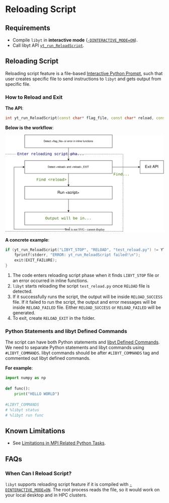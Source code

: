 # Reloading Script

## Requirements

- Compile `libyt` in **interactive mode** ([`-DINTERACTIVE_MODE=ON`](../how-to-install.md#-dinteractive_mode)).
- Call libyt API [`yt_run_ReloadScript`](../libyt-api/yt_run_reloadscript.md#yt_run_reloadscript). 

## Reloading Script
Reloading script feature is a file-based [Interactive Python Prompt](./interactive-python-prompt.md#interactive-python-prompt), such that user creates specific file to send instructions to `libyt` and gets output from specific file.

### How to Reload and Exit
**The API**:
```c++
int yt_run_ReloadScript(const char* flag_file, const char* reload, const char* script);
```
**Below is the workflow**:

![](../_static/svg/ReloadingScript-light.svg)

**A concrete example**:
```c++
if (yt_run_ReloadScript("LIBYT_STOP", "RELOAD", "test_reload.py") != YT_SUCCESS) {
    fprintf(stderr, "ERROR: yt_run_ReloadScript failed!\n");
    exit(EXIT_FAILURE);
}
```
1. The code enters reloading script phase when it finds `LIBYT_STOP` file or an error occurred in inline functions. 
2. `libyt` starts reloading the script `test_reload.py` once `RELOAD` file is detected. 
3. If it successfully runs the script, the output will be inside `RELOAD_SUCCESS` file. If it failed to run the script, the output and error messages will be inside `RELOAD_FAILED` file. Either `RELOAD_SUCCESS` or `RELOAD_FAILED` will be generated. 
4. To exit, create `RELOAD_EXIT` in the folder.

### Python Statements and libyt Defined Commands

The script can have both Python statements and [libyt Defined Commands](./libyt-defined-command.md#libyt-defined-commands). We need to separate Python statements and libyt commands using `#LIBYT_COMMANDS`. libyt commands should be after `#LIBYT_COMMANDS` tag and commented out libyt defined commands.

**For example**:
```python
import numpy as np

def func():
    print("HELLO WORLD")

#LIBYT_COMMANDS
# %libyt status
# %libyt run func
```

## Known Limitations
- See [Limitations in MPI Related Python Tasks](./limitation.md#limitations-in-mpi-related-python-tasks).

## FAQs

### When Can I Reload Script?
`libyt` supports reloading script feature if it is compiled with [`-DINTERACTIVE_MODE=ON`](../how-to-install.md#-dinteractive_mode).
The root process reads the file, so it would work on your local desktop and in HPC clusters.
